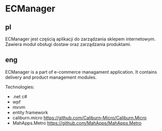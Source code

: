 ECManager
===========

pl
----
ECManager jest częścią aplikacji do zarządzania sklepem internetowym.
Zawiera moduł obsługi dostaw oraz zarządzania produktami.

eng
----
ECManager is a part of e-commerce managament application. 
It contains delivery and product management modules.

Technologies:
* .net c#
* wpf
* mvvm
* entity framework
* caliburn.micro https://github.com/Caliburn-Micro/Caliburn.Micro
* MahApps.Metro https://github.com/MahApps/MahApps.Metro
